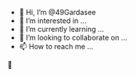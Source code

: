- 👋 Hi, I’m @49Gardasee
- 👀 I’m interested in ...
- 🌱 I’m currently learning ...
- 💞️ I’m looking to collaborate on ...
- 📫 How to reach me ...

<!---
49Gardasee/49Gardasee is a ✨ special ✨ repository because its `README.md` (this file) appears on your GitHub profile.
You can click the Preview link to take a look at your changes.
---> 🌱
